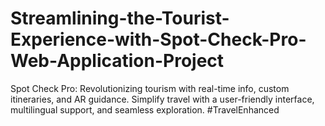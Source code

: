 # Streamlining-the-Tourist-Experience-with-Spot-Check-Pro-Web-Application-Project
 Spot Check Pro: Revolutionizing tourism with real-time info, custom itineraries, and AR guidance. Simplify travel with a user-friendly interface, multilingual support, and seamless exploration. #TravelEnhanced
